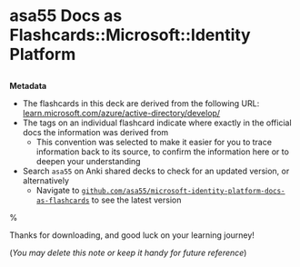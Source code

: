 # asa55 Docs as Flashcards::Microsoft::Identity Platform

##

**Metadata**

- The flashcards in this deck are derived from the following URL: [learn.microsoft.com/azure/active-directory/develop/](https://learn.microsoft.com/azure/active-directory/develop/)
- The tags on an individual flashcard indicate where exactly in the official docs the information was derived from
  - This convention was selected to make it easier for you to trace information back to its source, to confirm the information here or to deepen your understanding
- Search `asa55` on Anki shared decks to check for an updated version, or alternatively
  - Navigate to [`github.com/asa55/microsoft-identity-platform-docs-as-flashcards`](https://github.com/asa55/microsoft-identity-platform-docs-as-flashcards) to see the latest version

%

Thanks for downloading, and good luck on your learning journey!

(_You may delete this note or keep it handy for future reference_)
